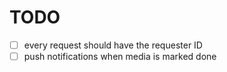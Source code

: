 # TODO
- [ ] every request should have the requester ID
- [ ] push notifications when media is marked done

